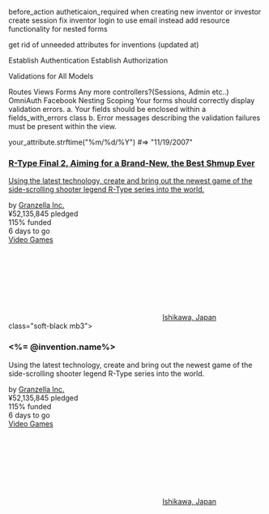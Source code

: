 before_action autheticaion_required
when creating new inventor or investor create session
fix inventor login to use email instead
add resource functionality for nested forms

get rid of unneeded attributes for inventions (updated at)


Establish Authentication
Establish Authorization


Validations for All Models

Routes
Views
Forms
Any more controllers?(Sessions, Admin etc..)
OmniAuth Facebook
Nesting
Scoping
Your forms should correctly display validation errors. a. Your fields should be enclosed within a fields_with_errors class b. Error messages describing the validation failures must be present within the view.

your_attribute.strftime("%m/%d/%Y")   #=> "11/19/2007"


<div class="h30 pt4 px3 mb1px">
  <div class="clamp-5 navy-500 mb3 hover-target">
    <a href="https://www.kickstarter.com/projects/granzella/r-type-final-2-aiming-for-a-brand-new-the-best-shmup-ever?ref=discovery" class="soft-black mb3">
      <h3 class="type-18 light hover-item-text-underline mb1">R-Type Final 2, Aiming for a Brand-New, the Best Shmup Ever</h3>
      <div class="hide block-sm">
        <p class="dark-grey-400 type-14 text-decoration-none clamp-2">Using the latest technology, create and bring out the newest game of the side-scrolling shooter legend R-Type series into the world.</p>
      </div>
    </a>
  </div>
  <div class="type-13 flex">
    <div class="inline-block">
      <span class="soft-black">by</span>
       <a href="https://www.kickstarter.com/profile/granzella?ref=discovery" class="soft-black hover-text-underline medium">Granzella Inc.</a>
     </div>
   </div>
 </div>
 <div class="pb3 pt3 px3-sm px4">
   <div class="h20-sm pt1px">
     <div class="bg-grey-400 mb3 w100p">
       <div class="bg-ksr-green-700 h3px" style="width: 100%;">
       </div>
     </div>
     <div class="ksr-green-700 medium">
       <div class="type-13 mr2">
         <span>¥52,135,845</span>
         <span class="ml1 normal">pledged</span>
       </div>
       <div class="type-13 mr2 dark-grey-500 medium">
         <span>115%</span>
         <span class="ml1 normal">funded</span>
       </div>
       <div class="type-13 ksr_page_timer mr2 dark-grey-500 medium" data-end_time="1560265200000">
         <span class="js-num">6</span>
         <span class="js-text ml1">days to go</span>
       </div>
       <div class="type-12 mb2 mt3 medium inline-block">
         <a class="dark-grey-500 hover-soft-black text-underline" href="http://www.kickstarter.com/discover/categories/games/video%20games?ref=discovery">Video Games</a>
       </div>
       <div class="type-12 mb2 mt3 ml4 medium inline-block">
         <svg class="svg-icon__map-pin icon-12 mr3px mb1px fill-dark-grey-500" aria-hidden="true">
           <use xlink:href="#map-pin">
           </use>
         </svg>
         <a class="dark-grey-500 hover-soft-black text-underline" href="https://www.kickstarter.com/discover/places/ishikawa-uruma-shi-jp?ref=discovery">Ishikawa, Japan</a>
       </div>
     </div>
   </div>
 </div>
</div>
</div>
</div>
</div>
















<div class="h30 pt4 px3 mb1px">
  <div class="clamp-5 navy-500 mb3 hover-target">
    <a <%=link_to @invention.name%> class="soft-black mb3">
      <h3 class="type-18 light hover-item-text-underline mb1"><%= @invention.name%></h3>
      <div class="hide block-sm">
        <p class="dark-grey-400 type-14 text-decoration-none clamp-2">Using the latest technology, create and bring out the newest game of the side-scrolling shooter legend R-Type series into the world.</p>
      </div>
    </a>
  </div>
  <div class="type-13 flex">
    <div class="inline-block">
      <span class="soft-black">by</span>
       <a href="https://www.kickstarter.com/profile/granzella?ref=discovery" class="soft-black hover-text-underline medium">Granzella Inc.</a>
     </div>
   </div>
 </div>
 <div class="pb3 pt3 px3-sm px4">
   <div class="h20-sm pt1px">
     <div class="bg-grey-400 mb3 w100p">
       <div class="bg-ksr-green-700 h3px" style="width: 100%;">
       </div>
     </div>
     <div class="ksr-green-700 medium">
       <div class="type-13 mr2">
         <span>¥52,135,845</span>
         <span class="ml1 normal">pledged</span>
       </div>
       <div class="type-13 mr2 dark-grey-500 medium">
         <span>115%</span>
         <span class="ml1 normal">funded</span>
       </div>
       <div class="type-13 ksr_page_timer mr2 dark-grey-500 medium" data-end_time="1560265200000">
         <span class="js-num">6</span>
         <span class="js-text ml1">days to go</span>
       </div>
       <div class="type-12 mb2 mt3 medium inline-block">
         <a class="dark-grey-500 hover-soft-black text-underline" href="http://www.kickstarter.com/discover/categories/games/video%20games?ref=discovery">Video Games</a>
       </div>
       <div class="type-12 mb2 mt3 ml4 medium inline-block">
         <svg class="svg-icon__map-pin icon-12 mr3px mb1px fill-dark-grey-500" aria-hidden="true">
           <use xlink:href="#map-pin">
           </use>
         </svg>
         <a class="dark-grey-500 hover-soft-black text-underline" href="https://www.kickstarter.com/discover/places/ishikawa-uruma-shi-jp?ref=discovery">Ishikawa, Japan</a>
       </div>
     </div>
   </div>
 </div>
</div>
</div>
</div>
</div>
